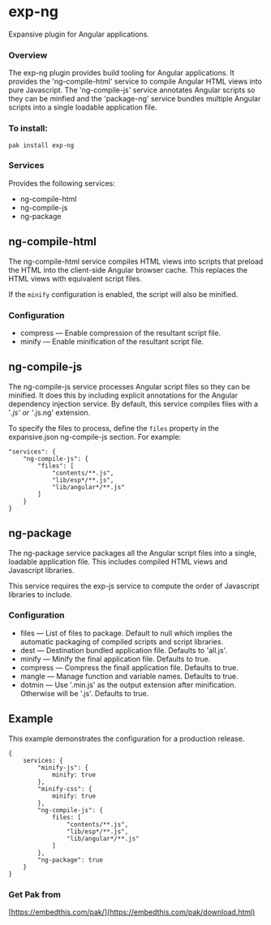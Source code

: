 exp-ng
===

Expansive plugin for Angular applications.

### Overview

The exp-ng plugin provides build tooling for Angular applications. It provides the 'ng-compile-html' service to compile Angular HTML views into pure Javascript. The 'ng-compile-js' service annotates Angular scripts so they can be minfied and the 'package-ng' service bundles multiple Angular scripts into a single loadable application file.

### To install:

    pak install exp-ng

### Services

Provides the following services:
* ng-compile-html
* ng-compile-js
* ng-package

## ng-compile-html

The ng-compile-html service compiles HTML views into scripts that preload the HTML into the client-side Angular browser cache. This replaces the HTML views with equivalent script files.

If the `minify` configuration is enabled, the script will also be minified.

### Configuration

* compress &mdash; Enable compression of the resultant script file.
* minify &mdash; Enable minification of the resultant script file.

## ng-compile-js

The ng-compile-js service processes Angular script files so they can be minified. It does this by including explicit annotations for the Angular dependency injection service. By default, this service compiles files with a '*.js' or '*.js.ng' extension.

To specify the files to process, define the `files` property in the expansive.json ng-compile-js section. For example:
```
"services": {
    "ng-compile-js": {
        "files": [
            "contents/**.js",
            "lib/esp*/**.js",
            "lib/angular*/**.js"
        ]
    }
}
```

## ng-package

The ng-package service packages all the Angular script files into a single, loadable application file. This includes compiled HTML views and Javascript libraries.

This service requires the exp-js service to compute the order of Javascript libraries to include.

### Configuration

* files &mdash; List of files to package. Default to null which implies the automatic packaging of compiled scripts and script libraries.
* dest &mdash; Destination bundled application file. Defaults to 'all.js'.
* minify &mdash; Minify the final application file. Defaults to true.
* compress &mdash; Compress the finall application file. Defaults to true.
* mangle &mdash; Manage function and variable names. Defaults to true.
* dotmin &mdash; Use '.min.js' as the output extension after minification. Otherwise will be '.js'. Defaults to true.

## Example

This example demonstrates the configuration for a production release.

```
{
    services: {
        "minify-js": {
            minify: true
        },
        "minify-css": {
            minify: true
        },
        "ng-compile-js": {
            files: [
                "contents/**.js",
                "lib/esp*/**.js",
                "lib/angular*/**.js"
            ]
        },
        "ng-package": true
    }
}
```

### Get Pak from

[https://embedthis.com/pak/](https://embedthis.com/pak/download.html)
